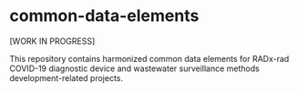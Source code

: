 # common-data-elements
[WORK IN PROGRESS]

This repository contains harmonized common data elements for RADx-rad COVID-19 diagnostic device and wastewater surveillance methods development-related projects.